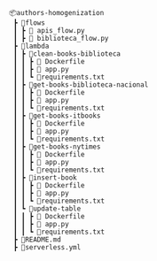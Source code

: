 ```
📦authors-homogenization 
 ┣ 📂flows
 ┃ ┣ 🐍 apis_flow.py
 ┃ ┣ 🐍 biblioteca_flow.py
 ┣ 📂lambda
 ┃ ┣ 📂clean-books-biblioteca
 ┃ ┃ ┣ 🐳 Dockerfile
 ┃ ┃ ┣ 🐍 app.py
 ┃ ┃ ┗ 📜requirements.txt
 ┃ ┣ 📂get-books-biblioteca-nacional
 ┃ ┃ ┣ 🐳 Dockerfile
 ┃ ┃ ┣ 🐍 app.py
 ┃ ┃ ┗ 📜requirements.txt
 ┃ ┣ 📂get-books-itbooks
 ┃ ┃ ┣ 🐳 Dockerfile
 ┃ ┃ ┣ 🐍 app.py
 ┃ ┃ ┗ 📜requirements.txt
 ┃ ┣ 📂get-books-nytimes
 ┃ ┃ ┣ 🐳 Dockerfile
 ┃ ┃ ┣ 🐍 app.py
 ┃ ┃ ┗ 📜requirements.txt
 ┃ ┣ 📂insert-book
 ┃ ┃ ┣ 🐳 Dockerfile
 ┃ ┃ ┣ 🐍 app.py
 ┃ ┃ ┗ 📜requirements.txt
 ┃ ┗ 📂update-table
 ┃ ┃ ┣ 🐳 Dockerfile
 ┃ ┃ ┣ 🐍 app.py
 ┃ ┃ ┗ 📜requirements.txt
 ┣ 📜README.md
 ┣ 📜serverless.yml
```


<!--
title: 'AWS Python Example'
description: 'This template demonstrates how to deploy a Python function running on AWS Lambda using the traditional Serverless Framework.'
layout: Doc
framework: v3
platform: AWS
language: python
priority: 2
authorLink: 'https://github.com/serverless'
authorName: 'Serverless, inc.'
authorAvatar: 'https://avatars1.githubusercontent.com/u/13742415?s=200&v=4'


# Serverless Framework AWS Python Example

This template demonstrates how to deploy a Python function running on AWS Lambda using the traditional Serverless Framework. The deployed function does not include any event definitions as well as any kind of persistence (database). For more advanced configurations check out the [examples repo](https://github.com/serverless/examples/) which includes integrations with SQS, DynamoDB or examples of functions that are triggered in `cron`-like manner. For details about configuration of specific `events`, please refer to our [documentation](https://www.serverless.com/framework/docs/providers/aws/events/).

## Usage

### Deployment

In order to deploy the example, you need to run the following command:

```
$ serverless deploy
```

After running deploy, you should see output similar to:

```bash
Deploying aws-python-project to stage dev (us-east-1)

✔ Service deployed to stack aws-python-project-dev (112s)

functions:
  hello: aws-python-project-dev-hello (1.5 kB)
```

### Invocation

After successful deployment, you can invoke the deployed function by using the following command:

```bash
serverless invoke --function hello
```

Which should result in response similar to the following:

```json
{
    "statusCode": 200,
    "body": "{\"message\": \"Go Serverless v3.0! Your function executed successfully!\", \"input\": {}}"
}
```

### Local development

You can invoke your function locally by using the following command:

```bash
serverless invoke local --function hello
```

Which should result in response similar to the following:

```
{
    "statusCode": 200,
    "body": "{\"message\": \"Go Serverless v3.0! Your function executed successfully!\", \"input\": {}}"
}
```

### Bundling dependencies

In case you would like to include third-party dependencies, you will need to use a plugin called `serverless-python-requirements`. You can set it up by running the following command:

```bash
serverless plugin install -n serverless-python-requirements
```

Running the above will automatically add `serverless-python-requirements` to `plugins` section in your `serverless.yml` file and add it as a `devDependency` to `package.json` file. The `package.json` file will be automatically created if it doesn't exist beforehand. Now you will be able to add your dependencies to `requirements.txt` file (`Pipfile` and `pyproject.toml` is also supported but requires additional configuration) and they will be automatically injected to Lambda package during build process. For more details about the plugin's configuration, please refer to [official documentation](https://github.com/UnitedIncome/serverless-python-requirements).
-->
